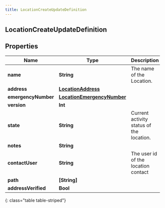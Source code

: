 ```yaml
---
title: LocationCreateUpdateDefinition
---
```

## LocationCreateUpdateDefinition

## Properties

|Name | Type | Description | Notes|
|------------ | ------------- | ------------- | -------------|
| **name** | **String** | The name of the Location. | |
| **address** | [**LocationAddress**](LocationAddress.html) |  | [optional] |
| **emergencyNumber** | [**LocationEmergencyNumber**](LocationEmergencyNumber.html) |  | [optional] |
| **version** | **Int** |  | [optional] |
| **state** | **String** | Current activity status of the location. | [optional] |
| **notes** | **String** |  | [optional] |
| **contactUser** | **String** | The user id of the location contact | [optional] |
| **path** | **[String]** |  | [optional] |
| **addressVerified** | **Bool** |  | [optional] |
{: class="table table-striped"}


